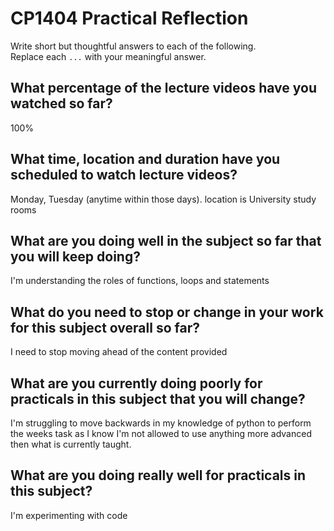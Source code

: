 # CP1404 Practical Reflection

Write short but thoughtful answers to each of the following.  
Replace each `...` with your meaningful answer.

## What percentage of the lecture videos have you watched so far?

100%

## What time, location and duration have you scheduled to watch lecture videos?

Monday, Tuesday (anytime within those days). location is University study rooms

## What are you doing well in the subject so far that you will keep doing?

I'm understanding the roles of functions, loops and statements

## What do you need to stop or change in your work for this subject overall so far?

I need to stop moving ahead of the content provided

## What are you currently doing poorly for practicals in this subject that you will change?

I'm struggling to move backwards in my knowledge of python to perform the weeks task as I know I'm not allowed to use anything more advanced then what is currently taught.

## What are you doing really well for practicals in this subject?

I'm experimenting with code